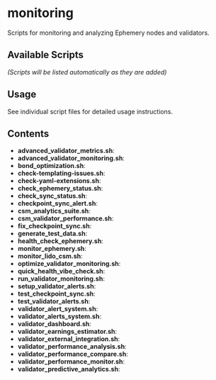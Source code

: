 # monitoring


Scripts for monitoring and analyzing Ephemery nodes and validators.

## Available Scripts

*(Scripts will be listed automatically as they are added)*

## Usage

See individual script files for detailed usage instructions.

## Contents

- **advanced_validator_metrics.sh**: 
- **advanced_validator_monitoring.sh**: 
- **bond_optimization.sh**: 
- **check-templating-issues.sh**: 
- **check-yaml-extensions.sh**: 
- **check_ephemery_status.sh**: 
- **check_sync_status.sh**: 
- **checkpoint_sync_alert.sh**: 
- **csm_analytics_suite.sh**: 
- **csm_validator_performance.sh**: 
- **fix_checkpoint_sync.sh**: 
- **generate_test_data.sh**: 
- **health_check_ephemery.sh**: 
- **monitor_ephemery.sh**: 
- **monitor_lido_csm.sh**: 
- **optimize_validator_monitoring.sh**: 
- **quick_health_vibe_check.sh**: 
- **run_validator_monitoring.sh**: 
- **setup_validator_alerts.sh**: 
- **test_checkpoint_sync.sh**: 
- **test_validator_alerts.sh**: 
- **validator_alert_system.sh**: 
- **validator_alerts_system.sh**: 
- **validator_dashboard.sh**: 
- **validator_earnings_estimator.sh**: 
- **validator_external_integration.sh**: 
- **validator_performance_analysis.sh**: 
- **validator_performance_compare.sh**: 
- **validator_performance_monitor.sh**: 
- **validator_predictive_analytics.sh**: 
